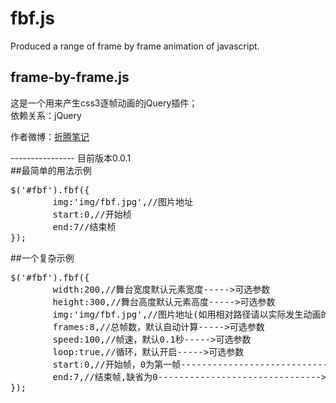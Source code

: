 # fbf.js
Produced a range of frame by frame animation of javascript.
## frame-by-frame.js
这是一个用来产生css3逐帧动画的jQuery插件；<br>
依赖关系：jQuery
<p>作者微博：<a href="http://weibo.com/u/1326039884">折腾笔记</a></p>
----------------
<span>目前版本0.0.1</span><br>
##最简单的用法示例
<pre>
$('#fbf').fbf({
		img:'img/fbf.jpg',//图片地址
		start:0,//开始桢
		end:7//结束桢
});
</pre>
##一个复杂示例
<pre>
$('#fbf').fbf({
		width:200,//舞台宽度默认元素宽度----->可选参数
		height:300,//舞台高度默认元素高度----->可选参数
		img:'img/fbf.jpg',//图片地址(如用相对路径请以实际发生动画的页面为准)----->必填
		frames:8,//总帧数，默认自动计算----->可选参数
		speed:100,//帧速，默认0.1秒----->可选参数
		loop:true,//循环，默认开启----->可选参数
		start:0,//开始帧，0为第一帧------------------------------->必填
		end:7,//结束帧,缺省为0------------------------------->必填
});
</pre>
